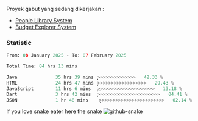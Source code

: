 Proyek gabut yang sedang dikerjakan :
  - [People Library System](https://github.com/putra4648/people-library-system)
  - [Budget Explorer System](https://gitlab.com/gabut1015701/budget-explorer)

### Statistic
<!--START_SECTION:waka-->

```python
From: 08 January 2025 - To: 07 February 2025

Total Time: 84 hrs 13 mins

Java              35 hrs 39 mins  ͎͎͎͎͎͎͎͎͎͎̦>>>>>>>>>>>>>>   42.33 %
HTML              24 hrs 47 mins  ͎͎͎͎͎͎͎>>>>>>>>>>>>>>>>>>   29.43 %
JavaScript        11 hrs 6 mins   ͎͎͎͜>>>>>>>>>>>>>>>>>>>>>   13.18 %
Dart              3 hrs 42 mins   ͎͙>>>>>>>>>>>>>>>>>>>>>>>   04.41 %
JSON              1 hr 48 mins    ̦>>>>>>>>>>>>>>>>>>>>>>>>   02.14 %
```

<!--END_SECTION:waka-->

If you love snake eater here the snake 
<picture>
  <source media="(prefers-color-scheme: dark)" srcset="https://github.com/pradana4648/pradana4648/blob/c0566a83ca6ea5f2e46bab00e717c4c82b4b5c4c/github-contribution-grid-snake-dark.svg" />
  <source media="(prefers-color-scheme: light)" srcset="https://github.com/pradana4648/pradana4648/blob/c0566a83ca6ea5f2e46bab00e717c4c82b4b5c4c/github-contribution-grid-snake.svg" />
  <img alt="github-snake" src="https://github.com/pradana4648/pradana4648/blob/c0566a83ca6ea5f2e46bab00e717c4c82b4b5c4c/github-contribution-grid-snake.svg" />
</picture>
